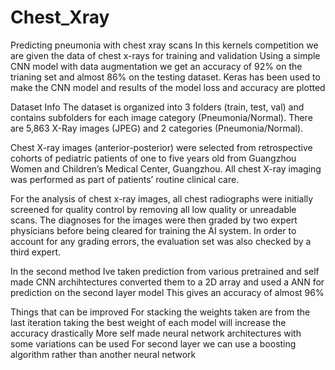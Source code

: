 # Chest_Xray
Predicting pneumonia with chest xray scans
In this kernels competition we are given the data of chest x-rays for training and validation
Using a simple CNN model with data augmentation we get an accuracy of 92% on the trianing set and almost 86% on the testing dataset.
Keras has been used to make the CNN model
and results of the model loss and accuracy are plotted

Dataset Info
The dataset is organized into 3 folders (train, test, val) and contains subfolders for each image category (Pneumonia/Normal). There are 5,863 X-Ray images (JPEG) and 2 categories (Pneumonia/Normal).

Chest X-ray images (anterior-posterior) were selected from retrospective cohorts of pediatric patients of one to five years old from Guangzhou Women and Children’s Medical Center, Guangzhou. All chest X-ray imaging was performed as part of patients’ routine clinical care.

For the analysis of chest x-ray images, all chest radiographs were initially screened for quality control by removing all low quality or unreadable scans. The diagnoses for the images were then graded by two expert physicians before being cleared for training the AI system. In order to account for any grading errors, the evaluation set was also checked by a third expert.


In the second method Ive taken prediction from various pretrained and self made CNN archihtectures converted them to a 2D array and used a ANN for prediction on the second layer model
This gives an accuracy of almost 96%

Things that can be improved
For stacking the weights taken are from the last iteration taking the best weight of each model will increase the accuracy drastically
More self made neural network architectures with some variations can be used
For second layer we can use a boosting algorithm rather than another neural network

